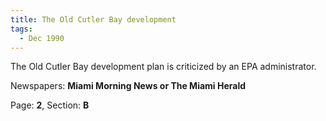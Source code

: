```yaml
---  
title: The Old Cutler Bay development  
tags:  
  - Dec 1990  
---  
```

  
The Old Cutler Bay development plan is criticized by an EPA administrator.  
  
Newspapers: **Miami Morning News or The Miami Herald**  
  
Page: **2**, Section: **B** 
